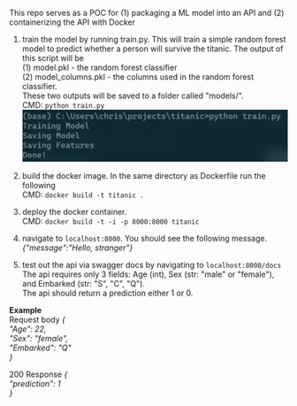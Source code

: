 This repo serves as a POC for (1) packaging a ML model into an API and (2) containerizing the API with Docker  
  
1. train the model by running train.py. This will train a simple random forest model to predict whether a person will survive the titanic. The output of this script will be  
  (1) model.pkl - the random forest classifier  
  (2) model_columns.pkl - the columns used in the random forest classifier.  
These two outputs will be saved to a folder called "models/".  
  CMD: `python train.py`  
  ![Alt text](img/train.PNG?raw=true "Title")

2. build the docker image. In the same directory as Dockerfile run the following  
  CMD: `docker build -t titanic . `  

3. deploy the docker container.  
  CMD: `docker build -t -i -p 8000:8000 titanic`

4. navigate to `localhost:8000`. You should see the following message.
  *{"message":"Hello, stranger"}*
  
5. test out the api via swagger docs by navigating to `localhost:8000/docs`  
The api requires only 3 fields: Age (int), Sex (str: "male" or "female"), and Embarked (str: "S", "C", "Q").  
The api should return a prediction either 1 or 0.  

**Example**  
Request body *{  
  "Age": 22,    
  "Sex": "female",  
  "Embarked": "Q"  
}*  
  
200 Response *{     
  "prediction": 1  
}*  
